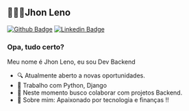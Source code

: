 ## 👨🏻‍💻Jhon Leno
[![Github Badge](https://img.shields.io/badge/-Github-000?style=flat-square&logo=Github&logoColor=white&link=https://www.linkedin.com/in/jhonlenofc/)](https://github.com/jhonlenodev)
[![Linkedin Badge](https://img.shields.io/badge/-LinkedIn-blue?style=flat-square&logo=Linkedin&logoColor=white&link=https://www.linkedin.com/in/jhonlenofc/)](https://www.linkedin.com/in/jhonlenofc/)

### Opa, tudo certo?
Meu nome é Jhon Leno, eu sou Dev Backend

- 🔍 Atualmente aberto a novas oportunidades.
- 📰 Trabalho com Python, Django
- 📡 Neste momento busco colaborar com projetos Backend.
- 💬 Sobre mim: Apaixonado por tecnologia e finanças !!
